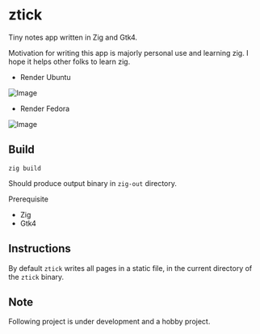 # ztick
Tiny notes app written in Zig and Gtk4.

Motivation for writing this app is majorly personal use and learning zig. I hope it helps other folks to learn zig.

* Render Ubuntu

![Image](../main/assets/ztick.png?raw=true)

* Render Fedora

![Image](../main/assets/zote_screen2.png?raw=true)

## Build

```
zig build
```

Should produce output binary in `zig-out` directory.

Prerequisite

* Zig
* Gtk4

## Instructions

By default `ztick` writes all pages in a static file, in the current directory of the `ztick` binary.

## Note

Following project is under development and a hobby project.
